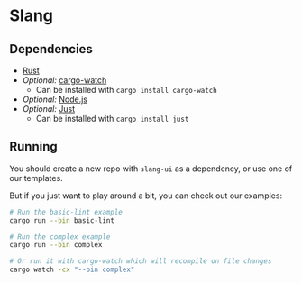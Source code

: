 # Slang

## Dependencies

- [Rust](https://www.rust-lang.org/tools/install)
- _Optional:_ [cargo-watch](https://github.com/watchexec/cargo-watch)
    - Can be installed with `cargo install cargo-watch`
- _Optional:_ [Node.js](https://nodejs.org/en/download/)
- _Optional:_ [Just](https://github.com/casey/just?tab=readme-ov-file#packages)
    - Can be installed with `cargo install just`

## Running

You should create a new repo with `slang-ui` as a dependency, or use one of our templates.

But if you just want to play around a bit, you can check out our examples:

```sh
# Run the basic-lint example
cargo run --bin basic-lint

# Run the complex example
cargo run --bin complex

# Or run it with cargo-watch which will recompile on file changes
cargo watch -cx "--bin complex"
```
